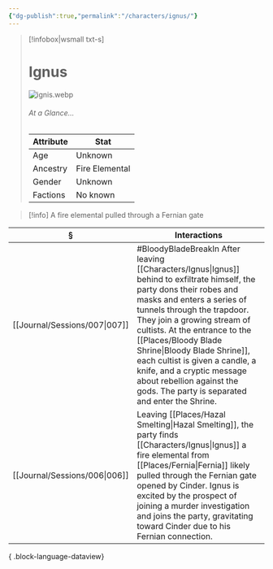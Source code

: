```yaml
---
{"dg-publish":true,"permalink":"/characters/ignus/"}
---
```


> [!infobox|wsmall txt-s]
> # Ignus
> ![ignis.webp](/img/user/z_attachments/ignis.webp) 
> ###### At a Glance...
> | Attribute | Stat |
> | ---- | ---- |
> | Age | Unknown |
> | Ancestry | Fire Elemental |
> | Gender | Unknown |
> | Factions | No known |

>[!info] A fire elemental pulled through a Fernian gate

| §                                | Interactions                                                                                                                                                                                                                                                                                                                                                                                              |
| -------------------------------- | --------------------------------------------------------------------------------------------------------------------------------------------------------------------------------------------------------------------------------------------------------------------------------------------------------------------------------------------------------------------------------------------------------- |
| [[Journal/Sessions/007\|007]] | #BloodyBladeBreakIn After leaving [[Characters/Ignus\|Ignus]] behind to exfiltrate himself, the party dons their robes and masks and enters a series of tunnels through the trapdoor. They join a growing stream of cultists. At the entrance to the [[Places/Bloody Blade Shrine\|Bloody Blade Shrine]], each cultist is given a candle, a knife, and a cryptic message about rebellion against the gods. The party is separated and enter the Shrine. |
| [[Journal/Sessions/006\|006]] | Leaving [[Places/Hazal Smelting\|Hazal Smelting]], the party finds [[Characters/Ignus\|Ignus]] a fire elemental from [[Places/Fernia\|Fernia]] likely pulled through the Fernian gate opened by Cinder. Ignus is excited by the prospect of joining a murder investigation and joins the party, gravitating toward Cinder due to his Fernian connection.                                                                                                          |

{ .block-language-dataview}